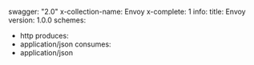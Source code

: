 swagger: "2.0"
x-collection-name: Envoy
x-complete: 1
info:
  title: Envoy
  version: 1.0.0
schemes:
- http
produces:
- application/json
consumes:
- application/json